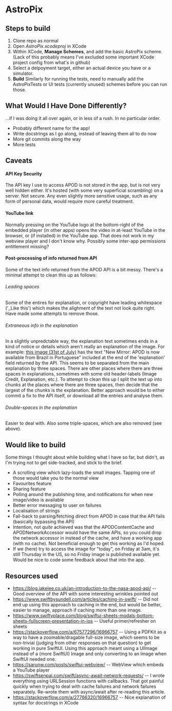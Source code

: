 # AstroPix

## Steps to build
1. Clone repo as normal
2. Open *AstroPix.xcodeproj* in XCode
3. Within XCode, **Manage Schemes**, and add the basic AstroPix scheme. (Lack of this probably means I've excluded some important XCode project config from what's in github)
4. Select a delpoyment target, either an actual device you have or a simulator.
5. **Build**
Similarly for running the tests, need to manually add the AstroPixTests or UI tests (currently unused) schemes before you can run those.

## What Would I Have Done Differently?
...if I was doing it all over again, or in less of a rush. In no particular order.
* Probably different name for the app!
* Write docstrings as I go along, instead of leaving them all to do now
* More git commits along the way
* More tests

## Caveats
#### API Key Security
The API key I use to access APOD is not stored in the app, but is not very well hidden either. It's hosted (with some very superficial scrambling) on a server. Not secure. Any even slightly more sensitive usage, such as any form of personal data, would require more careful treatment.

#### YouTube link
Normally pressing on the YouTube logo at the bottom-right of the embedded player (in other apps) opens the video in at-least YouTube in the browser, or (if installed) in the YouTube app. That does not work in my webview player and I don't know why. Possibly some inter-app permissions entitlement missing?

#### Post-processing of info returned from API
Some of the text info returned from the APOD API is a bit messy. There's a minimal attempt to clean this up as follows:
###### Leading spaces
Some of the entires for explanation, or copyright have leading whitespace ('_Like this') which makes the alighment of the text not look quite right. Have made some attempts to remove those.
###### Extraneous info in the explanation
In a slightly unpredctable way, the explanation text sometimes ends in a kind of notice or details which aren't really an explanation of the image. For example: [this image (31st of July)](https://apod.nasa.gov/apod/ap240731.html) has the text "New Mirror: APOD is now available from Brazil in Portuguese" included at the end of the 'explanation' field returned by the API. This seems to be separated from the main explanation by three spaces. There are other places where there are three spaces in explanations, sometimes with some old header-labels (Image Credit, Explanation, etc.). To attempt to clean this up I split the text up into chunks at the places where there are three spaces, then decide that the largest of the chunks is *the* explanation. Better approach would be to either commit a fix to the API itself, or download all the entries and analyse them.

###### Double-spaces in the explanation
Easier to deal with. Also some triple-spaces, which are also removed (see above).

## Would like to build
Some things I thought about while building what I have so far, but didn't, as I'm trying not to get side-tracked, and stick to the brief.
* A scrolling view which lazy-loads the small images. Tapping one of those would take you to the normal view
* Favourites feature
* Sharing feature
* Polling around the publishing time, and notifications for when new image/video is available
* Better error messaging to user on failures
* Localisation of strings
* Fall-back to parsing/fetching direct from APOD in case that the API fails (basically bypassing the API)
* Intention, not *quite* achieved was that the APODContentCache and APODNetworkAccessor would have the same APIs, so you could drop the network accessor in instead of the cache, and have a working app (with no cache). Not beneficial enough to get this working as I'd hoped.
* If we (here) try to access the image for "today", on Friday at 3am, it's still Thursday in the US, so no Friday image is published available yet. Would be nice to code some feedback about that into the app.

## Resources used
* https://blog.jakelee.co.uk/an-introduction-to-the-nasa-apod-api/ -- Good overview of the API with some interesting wrinkles pointed out
* https://www.swiftbysundell.com/articles/caching-in-swift/ -- Did not end up using this approach to caching in the end, but would be better, easier to manage, approach if caching more than one image.
* https://www.swiftyplace.com/blog/swiftui-sheets-modals-bottom-sheets-fullscreen-presentation-in-ios -- Useful primer/refresher on sheets
* https://stackoverflow.com/a/67577296/16966757 -- Using a PDFKit as a way to have a zoomable/dragable full-size image, which seems to be non-trivial (judging from other responses on that question) to get working in pure SwiftUI. Using this approach meant using a UIImage instead of a (more SwiftUI) Image and only converting to an Image when SwiftUI needed one.
* https://sarunw.com/posts/swiftui-webview/ -- WebView which embeds a YouTube player
* https://swiftsenpai.com/swift/async-await-network-requests/ -- I wrote everything using URLSession functions with callbacks. That got painful quickly when trying to deal with cache failures and network failures separately. Re-wrote them with async/await after re-reading this article.
* https://stackoverflow.com/a/27766320/16966757 -- Nice explanation of syntax for docstrings in XCode
